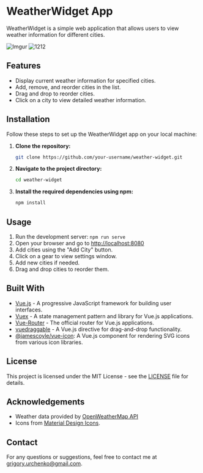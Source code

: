 # WeatherWidget App

WeatherWidget is a simple web application that allows users to view weather information for different cities.

![Imgur](https://i.imgur.com/uiOFhfC.png)
![1212](https://i.imgur.com/59MmpgG.png)


## Features

- Display current weather information for specified cities.
- Add, remove, and reorder cities in the list.
- Drag and drop to reorder cities.
- Click on a city to view detailed weather information.


## Installation

Follow these steps to set up the WeatherWidget app on your local machine:

1. **Clone the repository:**

   ```bash
   git clone https://github.com/your-username/weather-widget.git

2. **Navigate to the project directory:**

   ```bash
   cd weather-widget

3. **Install the required dependencies using npm:**

   ```bash
   npm install


## Usage

1. Run the development server: `npm run serve`
2. Open your browser and go to [http://localhost:8080](http://localhost:8080)
3. Add cities using the "Add City" button.
4. Click on a gear to view settings window.
5. Add new cities if needed.
6. Drag and drop cities to reorder them.


## Built With

- [Vue.js](https://vuejs.org/) -  A progressive JavaScript framework for building user interfaces.
- [Vuex](https://vuex.vuejs.org/) - A state management pattern and library for Vue.js applications.
- [Vue-Router](https://router.vuejs.org/) - The official router for Vue.js applications.
- [vuedraggable](https://github.com/SortableJS/Vue.Draggable) - A Vue.js directive for drag-and-drop functionality.
- [@jamescoyle/vue-icon](https://github.com/jamescoyle/vue-icon): A Vue.js component for rendering SVG icons from various icon libraries.


## License

This project is licensed under the MIT License - see the [LICENSE](LICENSE) file for details.


## Acknowledgements

- Weather data provided by [OpenWeatherMap API](https://openweathermap.org/)
- Icons from [Material Design Icons](https://materialdesignicons.com/).


## Contact

For any questions or suggestions, feel free to contact me at grigory.urchenko@gmail.com.
